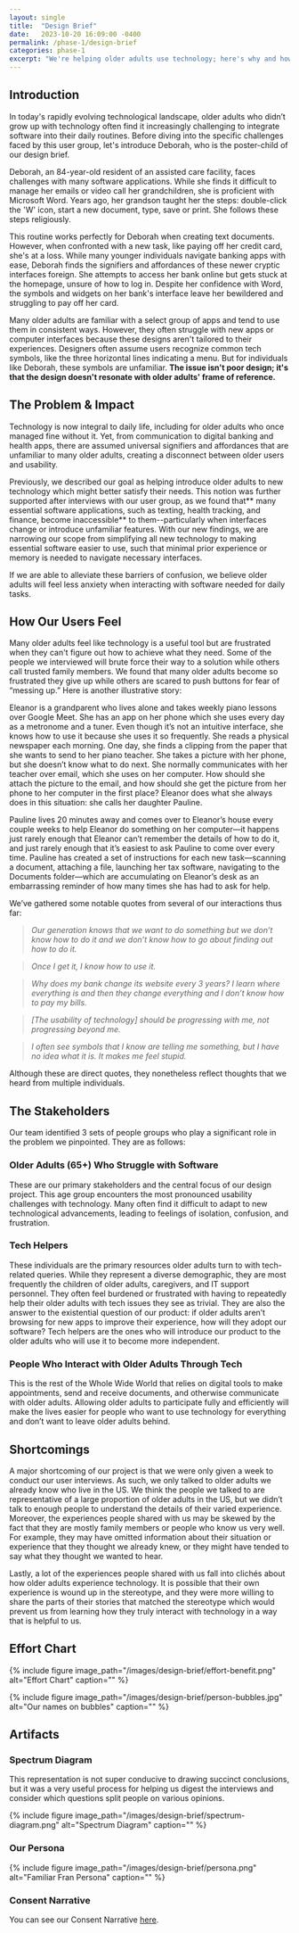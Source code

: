 ```yaml
---
layout: single
title:  "Design Brief"
date:   2023-10-20 16:09:00 -0400
permalink: /phase-1/design-brief
categories: phase-1
excerpt: "We're helping older adults use technology; here's why and how"
---
```

## Introduction

In today's rapidly evolving technological landscape, older adults who didn’t grow up with technology often find it increasingly challenging to integrate software into their daily routines. Before diving into the specific challenges faced by this user group, let's introduce Deborah, who is the poster-child of our design brief.

Deborah, an 84-year-old resident of an assisted care facility, faces challenges with many software applications. While she finds it difficult to manage her emails or video call her grandchildren, she is proficient with Microsoft Word. Years ago, her grandson taught her the steps: double-click the 'W' icon, start a new document, type, save or print. She follows these steps religiously.

This routine works perfectly for Deborah when creating text documents. However, when confronted with a new task, like paying off her credit card, she's at a loss. While many younger individuals navigate banking apps with ease, Deborah finds the signifiers and affordances of these newer cryptic interfaces foreign. She attempts to access her bank online but gets stuck at the homepage, unsure of how to log in. Despite her confidence with Word, the symbols and widgets on her bank's interface leave her bewildered and struggling to pay off her card.

Many older adults are familiar with a select group of apps and tend to use them in consistent ways. However, they often struggle with new apps or computer interfaces because these designs aren't tailored to their experiences. Designers often assume users recognize common tech symbols, like the three horizontal lines indicating a menu. But for individuals like Deborah, these symbols are unfamiliar. **The issue isn't poor design; it's that the design doesn't resonate with older adults' frame of reference.**

## The Problem & Impact

Technology is now integral to daily life, including for older adults who once managed fine without it. Yet, from communication to digital banking and health apps, there are assumed universal signifiers and affordances that are unfamiliar to many older adults, creating a disconnect between older users and usability.

Previously, we described our goal as helping introduce older adults to new technology which might better satisfy their needs. This notion was further supported after interviews with our user group, as we found that** many essential software applications, such as texting, health tracking, and finance, become inaccessible** to them--particularly when interfaces change or introduce unfamiliar features. With our new findings, we are narrowing our scope from simplifying all new technology to making essential software easier to use, such that minimal prior experience or memory is needed to navigate necessary interfaces.

If we are able to alleviate these barriers of confusion, we believe older adults will feel less anxiety when interacting with software needed for daily tasks.

## How Our Users Feel

Many older adults feel like technology is a useful tool but are frustrated when they can't figure out how to achieve what they need. Some of the people we interviewed will brute force their way to a solution while others call trusted family members. We found that many older adults become so frustrated they give up while others are scared to push buttons for fear of “messing up.” Here is another illustrative story:

Eleanor is a grandparent who lives alone and takes weekly piano lessons over Google Meet. She has an app on her phone which she uses every day as a metronome and a tuner. Even though it’s not an intuitive interface, she knows how to use it because she uses it so frequently. She reads a physical newspaper each morning. One day, she finds a clipping from the paper that she wants to send to her piano teacher. She takes a picture with her phone, but she doesn’t know what to do next. She normally communicates with her teacher over email, which she uses on her computer. How should she attach the picture to the email, and how should she get the picture from her phone to her computer in the first place? Eleanor does what she always does in this situation: she calls her daughter Pauline.

Pauline lives 20 minutes away and comes over to Eleanor’s house every couple weeks to help Eleanor do something on her computer—it happens just rarely enough that Eleanor can’t remember the details of how to do it, and just rarely enough that it’s easiest to ask Pauline to come over every time. Pauline has created a set of instructions for each new task—scanning a document, attaching a file, launching her tax software, navigating to the Documents folder—which are accumulating on Eleanor’s desk as an embarrassing reminder of how many times she has had to ask for help.

We’ve gathered some notable quotes from several of our interactions thus far:

> _Our generation knows that we want to do something but we don’t know how to do it and we don’t know how to go about finding out how to do it._

> _Once I get it, I know how to use it._


> _Why does my bank change its website every 3 years? I learn where everything is and then they change everything and I don’t know how to pay my bills._


> _[The usability of technology] should be progressing with me, not progressing beyond me._


> _I often see symbols that I know are telling me something, but I have no idea what it is. It makes me feel stupid._

Although these are direct quotes, they nonetheless reflect thoughts that we heard from multiple individuals. 

## The Stakeholders

Our team identified 3 sets of people groups who play a significant role in the problem we pinpointed. They are as follows:

### Older Adults (65+) Who Struggle with Software

These are our primary stakeholders and the central focus of our design project. This age group encounters the most pronounced usability challenges with technology. Many often find it difficult to adapt to new technological advancements, leading to feelings of isolation, confusion, and frustration.

### Tech Helpers

These individuals are the primary resources older adults turn to with tech-related queries. While they represent a diverse demographic, they are most frequently the children of older adults, caregivers, and IT support personnel. They often feel burdened or frustrated with having to repeatedly help their older adults with tech issues they see as trivial. They are also the answer to the existential question of our product: if older adults aren’t browsing for new apps to improve their experience, how will they adopt our software? Tech helpers are the ones who will introduce our product to the older adults who will use it to become more independent.

### People Who Interact with Older Adults Through Tech

This is the rest of the Whole Wide World that relies on digital tools to make appointments, send and receive documents, and otherwise communicate with older adults. Allowing older adults to participate fully and efficiently will make the lives easier for people who want to use technology for everything and don’t want to leave older adults behind.

## Shortcomings

A major shortcoming of our project is that we were only given a week to conduct our user interviews. As such, we only talked to older adults we already know who live in the US. We think the people we talked to are representative of a large proportion of older adults in the US, but we didn’t talk to enough people to understand the details of their varied experience. Moreover, the experiences people shared with us may be skewed by the fact that they are mostly family members or people who know us very well. For example, they may have omitted information about their situation or experience that they thought we already knew, or they might have tended to say what they thought we wanted to hear.

Lastly, a lot of the experiences people shared with us fall into clichés about how older adults experience technology. It is possible that their own experience is wound up in the stereotype, and they were more willing to share the parts of their stories that matched the stereotype which would prevent us from learning how they truly interact with technology in a way that is helpful to us.

## Effort Chart

{% include figure image_path="/images/design-brief/effort-benefit.png" alt="Effort Chart" caption="" %}

{% include figure image_path="/images/design-brief/person-bubbles.jpg" alt="Our names on bubbles" caption="" %}

## Artifacts

### Spectrum Diagram

This representation is not super conducive to drawing succinct conclusions, but it was a very useful process for helping us digest the interviews and consider which questions split people on various opinions.


{% include figure image_path="/images/design-brief/spectrum-diagram.png" alt="Spectrum Diagram" caption="" %}

### Our Persona

{% include figure image_path="/images/design-brief/persona.png" alt="Familiar Fran Persona" caption="" %}

### Consent Narrative

You can see our Consent Narrative [here](consent-narrative).
